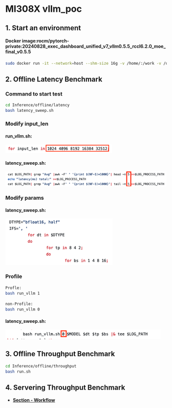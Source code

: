 # MI308X vllm_poc

## 1. Start an environment

#### Docker image:rocm/pytorch-private:20240828_exec_dashboard_unified_v7_vllm0.5.5_rccl6.2.0_moe_final_v0.5.5

```bash
sudo docker run -it --network=host --shm-size 16g -v /home/:/work -v /data/models:/data --env HF_HOME=/data --env TOKENIZERS_PARALLELISM=false --device=/dev/kfd --device=/dev/dri --group-add video --cap-add=SYS_PTRACE --security-opt seccomp=unconfined --ipc=host -d --name vllm_poc rocm/pytorch-private:20240828_exec_dashboard_unified_v7_vllm0.5.5_rccl6.2.0_moe_final_v0.5.5
```

## 2. Offline Latency Benchmark

### Command to start test

```bash
cd Inference/offline/latency
bash latency_sweep.sh
```
### Modify input_len
#### run_vllm.sh:

![input diagram](./images/input.png) 

#### latency_sweep.sh:

![results diagram](./images/results.png) 

### Modify params

#### latency_sweep.sh:

![params diagram](./images/params.png) 

### Profile

```bash
Profle:
bash run_vllm 1

non-Profile:
bash run_vllm 0
```

#### latency_sweep.sh:

![profile diagram](./images/profile.png) 


## 3. Offline Throughput Benchmark

```bash
cd Inference/offline/throughput
bash run.sh
```

## 4. Servering Throughput Benchmark
* [**Section - Workflow**](./Inference/servering/README.md)
